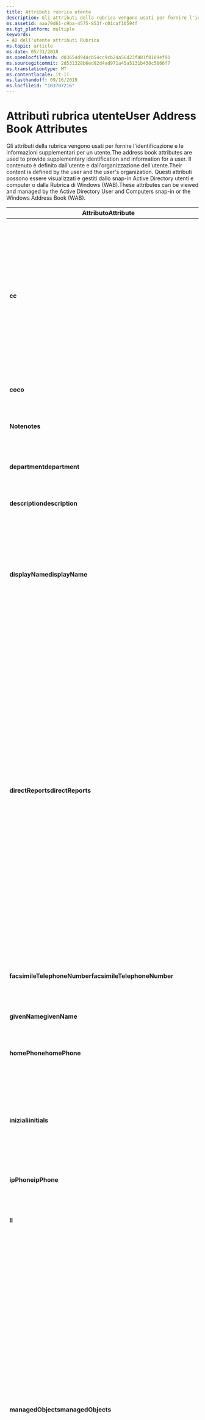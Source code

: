```yaml
---
title: Attributi rubrica utente
description: Gli attributi della rubrica vengono usati per fornire l'identificazione e le informazioni supplementari per un utente.
ms.assetid: aaa79d61-c9ba-4575-853f-c01caf10594f
ms.tgt_platform: multiple
keywords:
- AD dell'utente attributi Rubrica
ms.topic: article
ms.date: 05/31/2018
ms.openlocfilehash: d03654d944cb54cc9cb24a56d23f481f8109ef91
ms.sourcegitcommit: 2d531328b6ed82d4ad971a45a5131b430c5866f7
ms.translationtype: MT
ms.contentlocale: it-IT
ms.lasthandoff: 09/16/2019
ms.locfileid: "103707216"
---
```

# <a name="user-address-book-attributes"></a><span data-ttu-id="0591e-104">Attributi rubrica utente</span><span class="sxs-lookup"><span data-stu-id="0591e-104">User Address Book Attributes</span></span>

<span data-ttu-id="0591e-105">Gli attributi della rubrica vengono usati per fornire l'identificazione e le informazioni supplementari per un utente.</span><span class="sxs-lookup"><span data-stu-id="0591e-105">The address book attributes are used to provide supplementary identification and information for a user.</span></span> <span data-ttu-id="0591e-106">Il contenuto è definito dall'utente e dall'organizzazione dell'utente.</span><span class="sxs-lookup"><span data-stu-id="0591e-106">Their content is defined by the user and the user's organization.</span></span> <span data-ttu-id="0591e-107">Questi attributi possono essere visualizzati e gestiti dallo snap-in Active Directory utenti e computer o dalla Rubrica di Windows (WAB).</span><span class="sxs-lookup"><span data-stu-id="0591e-107">These attributes can be viewed and managed by the Active Directory User and Computers snap-in or the Windows Address Book (WAB).</span></span>



| <span data-ttu-id="0591e-108">Attributo</span><span class="sxs-lookup"><span data-stu-id="0591e-108">Attribute</span></span>                         | <span data-ttu-id="0591e-109">Descrizione</span><span class="sxs-lookup"><span data-stu-id="0591e-109">Description</span></span>                                                                                                                                                                                                                                                                                                                                                                                                                                   |
|-----------------------------------|-----------------------------------------------------------------------------------------------------------------------------------------------------------------------------------------------------------------------------------------------------------------------------------------------------------------------------------------------------------------------------------------------------------------------------------------------|
| <span data-ttu-id="0591e-110">**c**</span><span class="sxs-lookup"><span data-stu-id="0591e-110">**c**</span></span>                             | <span data-ttu-id="0591e-111">Il paese/area geografica nell'indirizzo dell'utente.</span><span class="sxs-lookup"><span data-stu-id="0591e-111">The country/region in the user's address.</span></span> <span data-ttu-id="0591e-112">Il paese/area geografica è rappresentato come codice paese a due caratteri in base a ISO-3166.</span><span class="sxs-lookup"><span data-stu-id="0591e-112">The country/region is represented as the two-character country/region code based on ISO-3166.</span></span> <span data-ttu-id="0591e-113">Per i codici validi, vedere [valori per CountryCode](values-for-the-countrycode-and-c-properties.md).</span><span class="sxs-lookup"><span data-stu-id="0591e-113">For the valid codes, see [Values for countryCode](values-for-the-countrycode-and-c-properties.md).</span></span><br/>                                                                                                                                                                                        |
| <span data-ttu-id="0591e-114">**co**</span><span class="sxs-lookup"><span data-stu-id="0591e-114">**co**</span></span>                            | <span data-ttu-id="0591e-115">Paese/regione in cui si trova l'utente.</span><span class="sxs-lookup"><span data-stu-id="0591e-115">The country/region in which the user is located.</span></span>                                                                                                                                                                                                                                                                                                                                                                                              |
| <span data-ttu-id="0591e-116">**Note**</span><span class="sxs-lookup"><span data-stu-id="0591e-116">**notes**</span></span>                         | <span data-ttu-id="0591e-117">Un commento.</span><span class="sxs-lookup"><span data-stu-id="0591e-117">A comment.</span></span> <span data-ttu-id="0591e-118">Questa stringa può essere una stringa null.</span><span class="sxs-lookup"><span data-stu-id="0591e-118">This string can be a null string.</span></span>                                                                                                                                                                                                                                                                                                                                                                                                  |
| <span data-ttu-id="0591e-119">**department**</span><span class="sxs-lookup"><span data-stu-id="0591e-119">**department**</span></span>                    | <span data-ttu-id="0591e-120">Nome del reparto in cui lavora l'utente.</span><span class="sxs-lookup"><span data-stu-id="0591e-120">The name for the department in which the user works.</span></span>                                                                                                                                                                                                                                                                                                                                                                                          |
| <span data-ttu-id="0591e-121">**description**</span><span class="sxs-lookup"><span data-stu-id="0591e-121">**description**</span></span>                   | <span data-ttu-id="0591e-122">Descrizione da visualizzare per l'utente.</span><span class="sxs-lookup"><span data-stu-id="0591e-122">The description to display for the user.</span></span>                                                                                                                                                                                                                                                                                                                                                                                                      |
| <span data-ttu-id="0591e-123">**displayName**</span><span class="sxs-lookup"><span data-stu-id="0591e-123">**displayName**</span></span>                   | <span data-ttu-id="0591e-124">Nome visualizzato nella rubrica per un utente specifico.</span><span class="sxs-lookup"><span data-stu-id="0591e-124">The name displayed in the address book for a particular user.</span></span> <span data-ttu-id="0591e-125">Si tratta in genere della combinazione del nome, dell'iniziale e del cognome dell'utente.</span><span class="sxs-lookup"><span data-stu-id="0591e-125">This is usually the combination of the user's first name, middle initial, and last name.</span></span>                                                                                                                                                                                                                                                                                        |
| <span data-ttu-id="0591e-126">**directReports**</span><span class="sxs-lookup"><span data-stu-id="0591e-126">**directReports**</span></span>                 | <span data-ttu-id="0591e-127">Elenco di utenti che riportano direttamente all'utente.</span><span class="sxs-lookup"><span data-stu-id="0591e-127">The list of users that directly report to the user.</span></span> <span data-ttu-id="0591e-128">Gli utenti elencati come report sono quelli per i quali l'attributo **Manager** è impostato su questo utente.</span><span class="sxs-lookup"><span data-stu-id="0591e-128">The users listed as reports are those that have the **manager** attribute set to this user.</span></span> <span data-ttu-id="0591e-129">Ogni elemento nell'elenco è un riferimento collegato all'oggetto che rappresenta l'utente. Pertanto, il server di Active Directory aggiorna automaticamente questo attributo quando l'attributo **Manager** di un utente aggiunge o rimuove l'utente come responsabile.</span><span class="sxs-lookup"><span data-stu-id="0591e-129">Each item in the list is a linked reference to the object that represents the user; therefore, the Active Directory server automatically updates this attribute when a user's **manager** attribute adds or removes this user as a manager.</span></span> <span data-ttu-id="0591e-130">Gli elementi sono rappresentati come nomi distinti.</span><span class="sxs-lookup"><span data-stu-id="0591e-130">The items are represented as distinguished names.</span></span> |
| <span data-ttu-id="0591e-131">**facsimileTelephoneNumber**</span><span class="sxs-lookup"><span data-stu-id="0591e-131">**facsimileTelephoneNumber**</span></span>      | <span data-ttu-id="0591e-132">Numero del fax aziendale dell'utente.</span><span class="sxs-lookup"><span data-stu-id="0591e-132">The telephone number of the user's business fax machine.</span></span>                                                                                                                                                                                                                                                                                                                                                                                      |
| <span data-ttu-id="0591e-133">**givenName**</span><span class="sxs-lookup"><span data-stu-id="0591e-133">**givenName**</span></span>                     | <span data-ttu-id="0591e-134">Nome (di battesimo) dell'utente.</span><span class="sxs-lookup"><span data-stu-id="0591e-134">The given name (first name) of the user.</span></span>                                                                                                                                                                                                                                                                                                                                                                                                      |
| <span data-ttu-id="0591e-135">**homePhone**</span><span class="sxs-lookup"><span data-stu-id="0591e-135">**homePhone**</span></span>                     | <span data-ttu-id="0591e-136">Il numero di telefono principale dell'utente.</span><span class="sxs-lookup"><span data-stu-id="0591e-136">The primary home telephone number for the user.</span></span>                                                                                                                                                                                                                                                                                                                                                                                               |
| <span data-ttu-id="0591e-137">**iniziali**</span><span class="sxs-lookup"><span data-stu-id="0591e-137">**initials**</span></span>                      | <span data-ttu-id="0591e-138">Le iniziali per parti del nome completo dell'utente.</span><span class="sxs-lookup"><span data-stu-id="0591e-138">The initials for parts of the user's full name.</span></span> <span data-ttu-id="0591e-139">Questa operazione può essere utilizzata come iniziale intermedia nella Rubrica di Windows.</span><span class="sxs-lookup"><span data-stu-id="0591e-139">This may be used as the middle initial in the Windows Address Book.</span></span>                                                                                                                                                                                                                                                                                                                           |
| <span data-ttu-id="0591e-140">**ipPhone**</span><span class="sxs-lookup"><span data-stu-id="0591e-140">**ipPhone**</span></span>                       | <span data-ttu-id="0591e-141">Usato dalla telefonia.</span><span class="sxs-lookup"><span data-stu-id="0591e-141">Used by Telephony.</span></span>                                                                                                                                                                                                                                                                                                                                                                                                                            |
| <span data-ttu-id="0591e-142">**l**</span><span class="sxs-lookup"><span data-stu-id="0591e-142">**l**</span></span>                             | <span data-ttu-id="0591e-143">Località, ad esempio città o città, nell'indirizzo dell'utente.</span><span class="sxs-lookup"><span data-stu-id="0591e-143">The locality, such as the town or city, in the user's address.</span></span>                                                                                                                                                                                                                                                                                                                                                                                |
| <span data-ttu-id="0591e-144">**managedObjects**</span><span class="sxs-lookup"><span data-stu-id="0591e-144">**managedObjects**</span></span>                | <span data-ttu-id="0591e-145">Elenco di oggetti gestiti dall'utente.</span><span class="sxs-lookup"><span data-stu-id="0591e-145">The list of objects that are managed by the user.</span></span> <span data-ttu-id="0591e-146">Gli oggetti elencati sono quelli con l'attributo **ManagedBy** impostato su questo utente.</span><span class="sxs-lookup"><span data-stu-id="0591e-146">The objects listed are those that have the **managedBy** attribute set to this user.</span></span> <span data-ttu-id="0591e-147">Ogni elemento nell'elenco è un riferimento collegato all'oggetto gestito; Pertanto, il server di Active Directory aggiorna automaticamente l'attributo **managedObjects** quando l'attributo **ManagedBy** di un oggetto aggiunge o rimuove l'utente come responsabile.</span><span class="sxs-lookup"><span data-stu-id="0591e-147">Each item in the list is a linked reference to the managed object; therefore, the Active Directory server automatically updates the **managedObjects** attribute when an object's **managedBy** attribute adds or removes this user as its manager.</span></span> <span data-ttu-id="0591e-148">Gli elementi sono rappresentati come nomi distinti.</span><span class="sxs-lookup"><span data-stu-id="0591e-148">The items are represented as distinguished names.</span></span>  |
| <span data-ttu-id="0591e-149">**manager**</span><span class="sxs-lookup"><span data-stu-id="0591e-149">**manager**</span></span>                       | <span data-ttu-id="0591e-150">Utente che corrisponde al responsabile dell'utente.</span><span class="sxs-lookup"><span data-stu-id="0591e-150">The user who is the user's manager.</span></span> <span data-ttu-id="0591e-151">L'oggetto utente del Manager contiene un attributo **DirectReports** che contiene riferimenti a tutti gli oggetti utente per i quali l'attributo **Manager** è impostato sull'oggetto utente del Manager.</span><span class="sxs-lookup"><span data-stu-id="0591e-151">The manager's user object contains a **directReports** attribute that contains references to all user objects that have their **manager** attribute set to the manager's user object.</span></span>                                                                                                                                                                                                                     |
| <span data-ttu-id="0591e-152">**mobili**</span><span class="sxs-lookup"><span data-stu-id="0591e-152">**mobile**</span></span>                        | <span data-ttu-id="0591e-153">Numero di telefono cellulare principale dell'utente.</span><span class="sxs-lookup"><span data-stu-id="0591e-153">The primary cellular telephone number for the user.</span></span>                                                                                                                                                                                                                                                                                                                                                                                           |
| <span data-ttu-id="0591e-154">**otherFacsimileTelephoneNumber**</span><span class="sxs-lookup"><span data-stu-id="0591e-154">**otherFacsimileTelephoneNumber**</span></span> | <span data-ttu-id="0591e-155">Elenco di numeri di telefono dei computer fax alternativi per l'utente.</span><span class="sxs-lookup"><span data-stu-id="0591e-155">The list of telephone numbers of alternate fax machines for the user.</span></span>                                                                                                                                                                                                                                                                                                                                                                         |
| <span data-ttu-id="0591e-156">**otherIpPhone**</span><span class="sxs-lookup"><span data-stu-id="0591e-156">**otherIpPhone**</span></span>                  | <span data-ttu-id="0591e-157">Usato dalla telefonia.</span><span class="sxs-lookup"><span data-stu-id="0591e-157">Used by Telephony.</span></span>                                                                                                                                                                                                                                                                                                                                                                                                                            |
| <span data-ttu-id="0591e-158">**otherMobile**</span><span class="sxs-lookup"><span data-stu-id="0591e-158">**otherMobile**</span></span>                   | <span data-ttu-id="0591e-159">Elenco di numeri di telefono cellulare alternativi per l'utente.</span><span class="sxs-lookup"><span data-stu-id="0591e-159">The list of alternate cellular telephone numbers for the user.</span></span>                                                                                                                                                                                                                                                                                                                                                                                |
| <span data-ttu-id="0591e-160">**otherPager**</span><span class="sxs-lookup"><span data-stu-id="0591e-160">**otherPager**</span></span>                    | <span data-ttu-id="0591e-161">Elenco di numeri di telefono cercapersone alternativi per l'utente.</span><span class="sxs-lookup"><span data-stu-id="0591e-161">The list of alternate pager telephone numbers for the user.</span></span>                                                                                                                                                                                                                                                                                                                                                                                   |
| <span data-ttu-id="0591e-162">**otherTelephone**</span><span class="sxs-lookup"><span data-stu-id="0591e-162">**otherTelephone**</span></span>                | <span data-ttu-id="0591e-163">Elenco di numeri di telefono aziendale alternativi per l'utente.</span><span class="sxs-lookup"><span data-stu-id="0591e-163">The list of alternate business telephone numbers for the user.</span></span>                                                                                                                                                                                                                                                                                                                                                                                |
| <span data-ttu-id="0591e-164">**pager**</span><span class="sxs-lookup"><span data-stu-id="0591e-164">**pager**</span></span>                         | <span data-ttu-id="0591e-165">Numero di telefono del cercapersone primario per l'utente.</span><span class="sxs-lookup"><span data-stu-id="0591e-165">The primary pager telephone number for the user.</span></span>                                                                                                                                                                                                                                                                                                                                                                                              |
| <span data-ttu-id="0591e-166">**physicalDeliveryOfficeName**</span><span class="sxs-lookup"><span data-stu-id="0591e-166">**physicalDeliveryOfficeName**</span></span>    | <span data-ttu-id="0591e-167">Posizione dell'ufficio nel luogo di lavoro dell'utente.</span><span class="sxs-lookup"><span data-stu-id="0591e-167">The office location in the user's place of business.</span></span>                                                                                                                                                                                                                                                                                                                                                                                          |
| <span data-ttu-id="0591e-168">**postalAddress**</span><span class="sxs-lookup"><span data-stu-id="0591e-168">**postalAddress**</span></span>                 | <span data-ttu-id="0591e-169">Indirizzo postale dell'utente.</span><span class="sxs-lookup"><span data-stu-id="0591e-169">The user's postal address.</span></span>                                                                                                                                                                                                                                                                                                                                                                                                                    |
| <span data-ttu-id="0591e-170">**postalCode**</span><span class="sxs-lookup"><span data-stu-id="0591e-170">**postalCode**</span></span>                    | <span data-ttu-id="0591e-171">Il CAP dell'indirizzo postale dell'utente.</span><span class="sxs-lookup"><span data-stu-id="0591e-171">The postal code for the user's postal address.</span></span> <span data-ttu-id="0591e-172">Il CAP è specifico del Paese/della regione dell'utente.</span><span class="sxs-lookup"><span data-stu-id="0591e-172">The postal code is specific to the user's country/region.</span></span> <span data-ttu-id="0591e-173">Nel Stati Uniti, questo attributo contiene il CAP.</span><span class="sxs-lookup"><span data-stu-id="0591e-173">In the United States of America, this attribute contains the ZIP code.</span></span>                                                                                                                                                                                                                                                               |
| <span data-ttu-id="0591e-174">**postOfficeBox**</span><span class="sxs-lookup"><span data-stu-id="0591e-174">**postOfficeBox**</span></span>                 | <span data-ttu-id="0591e-175">Numero o identificatore della casella Post Office dell'utente.</span><span class="sxs-lookup"><span data-stu-id="0591e-175">The number or identifier of the user's post office box.</span></span>                                                                                                                                                                                                                                                                                                                                                                                       |
| <span data-ttu-id="0591e-176">**sn**</span><span class="sxs-lookup"><span data-stu-id="0591e-176">**sn**</span></span>                            | <span data-ttu-id="0591e-177">Cognome dell'utente.</span><span class="sxs-lookup"><span data-stu-id="0591e-177">The user's surname (family name or last name).</span></span>                                                                                                                                                                                                                                                                                                                                                                                                |
| <span data-ttu-id="0591e-178">**st**</span><span class="sxs-lookup"><span data-stu-id="0591e-178">**st**</span></span>                            | <span data-ttu-id="0591e-179">Stato o provincia dell'utente.</span><span class="sxs-lookup"><span data-stu-id="0591e-179">The state or province in the user's address.</span></span>                                                                                                                                                                                                                                                                                                                                                                                                  |
| <span data-ttu-id="0591e-180">**streetAddress**</span><span class="sxs-lookup"><span data-stu-id="0591e-180">**streetAddress**</span></span>                 | <span data-ttu-id="0591e-181">Indirizzo della sede di lavoro dell'utente.</span><span class="sxs-lookup"><span data-stu-id="0591e-181">The street address of the user's place of business.</span></span>                                                                                                                                                                                                                                                                                                                                                                                           |
| <span data-ttu-id="0591e-182">**telephoneNumber**</span><span class="sxs-lookup"><span data-stu-id="0591e-182">**telephoneNumber**</span></span>               | <span data-ttu-id="0591e-183">Numero di telefono principale della sede di lavoro dell'utente.</span><span class="sxs-lookup"><span data-stu-id="0591e-183">The primary telephone number of the user's place of business.</span></span>                                                                                                                                                                                                                                                                                                                                                                                 |
| <span data-ttu-id="0591e-184">**title**</span><span class="sxs-lookup"><span data-stu-id="0591e-184">**title**</span></span>                         | <span data-ttu-id="0591e-185">Posizione dell'utente.</span><span class="sxs-lookup"><span data-stu-id="0591e-185">The user's job title.</span></span> <span data-ttu-id="0591e-186">Questo attributo viene comunemente usato per indicare il titolo formale del processo, ad esempio il programmatore Senior, invece della classe professionale, ad esempio il programmatore.</span><span class="sxs-lookup"><span data-stu-id="0591e-186">This attribute is commonly used to indicate the formal job title, such as Senior Programmer, rather than occupational class, such as programmer.</span></span> <span data-ttu-id="0591e-187">Non viene in genere usato per i titoli di "suffisso", come ad esempio,</span><span class="sxs-lookup"><span data-stu-id="0591e-187">It is not typically used for "suffix" titles such as Esq.</span></span> <span data-ttu-id="0591e-188">o DDS.</span><span class="sxs-lookup"><span data-stu-id="0591e-188">or DDS.</span></span> <span data-ttu-id="0591e-189">Esempi: Managing Director, Programmer II, associate professor e Development Lead.</span><span class="sxs-lookup"><span data-stu-id="0591e-189">Examples: Managing Director, Programmer II, Associate Professor, and Development Lead.</span></span><br/>                                                                                                    |
| <span data-ttu-id="0591e-190">**url**</span><span class="sxs-lookup"><span data-stu-id="0591e-190">**url**</span></span>                           | <span data-ttu-id="0591e-191">Elenco di URL per le pagine Web alternative dell'utente.</span><span class="sxs-lookup"><span data-stu-id="0591e-191">The list of URLs for the user's alternate webpages.</span></span>                                                                                                                                                                                                                                                                                                                                                                                           |
| <span data-ttu-id="0591e-192">**wWWHomePage**</span><span class="sxs-lookup"><span data-stu-id="0591e-192">**wWWHomePage**</span></span>                   | <span data-ttu-id="0591e-193">URL della pagina Web principale dell'utente.</span><span class="sxs-lookup"><span data-stu-id="0591e-193">The URL for the user's primary webpage.</span></span>                                                                                                                                                                                                                                                                                                                                                                                                       |



 

 

 





